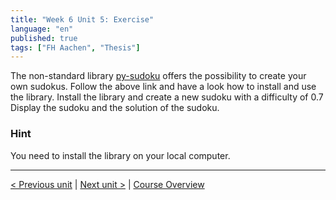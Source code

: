 ```yaml
---
title: "Week 6 Unit 5: Exercise"
language: "en"
published: true
tags: ["FH Aachen", "Thesis"]
---
```


The non-standard library [py-sudoku](https://pypi.org/project/py-sudoku/) offers the possibility to create your own sudokus. Follow the above link and have a look how to install and use the library. Install the library and create a new sudoku with a difficulty of 0.7 Display the sudoku and the solution of the sudoku.

### Hint

You need to install the library on your local computer.

---

[< Previous unit](/teaching/python-mooc/week6_unit5_selftest) | [Next unit >](/teaching/python-mooc/week6_unit6_example_libraries) |
[Course Overview](/teaching/python-mooc)